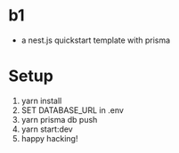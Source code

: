 # b1

- a nest.js quickstart template with prisma

# Setup

1. yarn install
2. SET DATABASE_URL in .env
3. yarn prisma db push
4. yarn start:dev
5. happy hacking!
